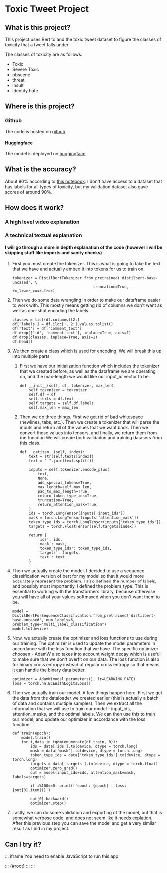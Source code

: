 # Toxic Tweet Project

## What is this project?

This project uses Bert to and the toxic tweet dataset to figure the
classes of toxicity that a tweet falls under

The classes of toxicity are as follows:

-   Toxic
-   Severe Toxic
-   obscene
-   threat
-   insult
-   identity hate

## Where is this project?

### Github

The code is hosted on
[github](https://github.com/sachiniyer/toxic-tweets)

#### Huggingface

The model is deployed on
[huggingface](https://huggingface.co/spaces/sachiniyer/toxic-tweets)

## What is the accuracy?

About 90% according to [this
notebook](https://github.com/sachiniyer/toxic-tweets/blob/main/accuracy.ipynb).
I don\'t have access to a dataset that has labels for all types of
toxicity, but my validation dataset also gave scores of around 90%.

## How does it work?

### A high level video explanation

### A technical textual explanation

#### I will go through a more in depth explanation of the code (however I will be skipping stuff like imports and sanity checks)

1.  First you must create the tokenizer. This is what is going to take
    the text that we have and actually embed it into tokens for us to
    train on.

                        
        tokenizer = DistilBertTokenizer.from_pretrained('distilbert-base-uncased', \
                                            truncation=True, do_lower_case=True)
                        
                    

2.  Then we do some data wrangling in order to make our dataframe easier
    to work with. This mostly means getting rid of columns we don\'t
    want as well as one-shot encoding the labels

                        
        classes = list(df.columns)[2:]
        df['labels'] = df.iloc[:, 2:].values.tolist()
        df['text'] = df['comment_text']
        df.drop(['id', 'comment_text'], inplace=True, axis=1)
        df.drop(classes, inplace=True, axis=1)
        df.head()
                        
                    

3.  We then create a class which is used for encoding. We will break
    this up into multiple parts
    1.  First we have our initialization function which includes the
        tokenizer that we created before, as well as the dataframe we
        are operating on, and the max-length we would like our input_id
        vector to be.

             
            def __init__(self, df, tokenizer, max_len):
                self.tokenizer = tokenizer
                self.df = df
                self.texts = df.text
                self.targets = self.df.labels
                self.max_len = max_len
                                 

    2.  Then we do three things. First we get rid of bad whitespace
        (newlines, tabs, etc.). Then we create a tokenizer that will
        parse the inputs and return all of the values that we want back.
        Then we convert those values into tensors, and finally, we
        return them from the function We will create both validation and
        training datasets from this class.

                                    
            def __getitem__(self, index):
                text = str(self.texts[index])
                text = " ".join(text.split())

                inputs = self.tokenizer.encode_plus(
                    text,
                    None,
                    add_special_tokens=True,
                    max_length=self.max_len,
                    pad_to_max_length=True,
                    return_token_type_ids=True,
                    truncation=True,
                    return_attention_mask=True,
                )
                ids = torch.LongTensor(inputs['input_ids'])
                mask = torch.LongTensor(inputs['attention_mask'])
                token_type_ids = torch.LongTensor(inputs['token_type_ids'])
                targets = torch.FloatTensor(self.targets[index])

                return {
                    'ids': ids,
                    'mask': mask,
                    'token_type_ids': token_type_ids,
                    'targets': targets,
                    'text': text
                }

                                    
                                

4.  Then we actually create the model. I decided to use a sequence
    classification version of bert for my model so that it would more
    accurately represent the problem. I also defined the number of
    labels, and possibly most importantly, I defined the problem_type.
    This is essential to working with the transformers library, because
    otherwise you will have all of your values softmaxed when you don\'t
    want them to be.

                        
        model = DistilBertForSequenceClassification.from_pretrained('distilbert-base-uncased', num_labels=6, problem_type="multi_label_classification")
        model.to(device)
                        
                    

5.  Now, we actually create the optimizer and loss functions to use
    during our training. The optimizer is used to update the model
    parameters in accordance with the loss function that we have. The
    specific optimizer choosen - AdamW also takes into account weight
    decay which is useful to make sure that we don\'t overfit on our
    data. The loss function is also for binary cross entropy instead of
    regular cross entropy so that means it can handle the binary data
    better.

                        
        optimizer = AdamW(model.parameters(), lr=LEARNING_RATE)
        loss = torch.nn.BCEWithLogitsLoss()
                        
                    

6.  Then we actually train our model. A few things happen here. First we
    get the data from the dataloader we created earlier (this is
    actually a batch of data and contains multiple samples). Then we
    extract all the information that we will use to train our model -
    input_ids, attention_masks, and the optimal labels. We can then use
    this to train our model, and update our optimizer in accordance with
    the loss function.

                        
        def train(epoch):
            model.train()
            for i,data in tqdm(enumerate(df_train, 0)):
                ids = data['ids'].to(device, dtype = torch.long)
                mask = data['mask'].to(device, dtype = torch.long)
                token_type_ids = data['token_type_ids'].to(device, dtype = torch.long)
                targets = data['targets'].to(device, dtype = torch.float)
                optimizer.zero_grad()
                out = model(input_ids=ids, attention_mask=mask, labels=targets)

                if i%100==0: print(f'epoch: {epoch} | loss: {out[0].item()}')

                out[0].backward()
                optimizer.step()
                        
                    

7.  Lastly, we can do some validation and exporting of the model, but
    that is somewhat verbose code, and does not seem like it needs
    explation. After this previous step you can save the model and get a
    very similar result as I did in my project.

## Can I try it?

::: iframe
You need to enable JavaScript to run this app.

::: {#root}
:::
:::
